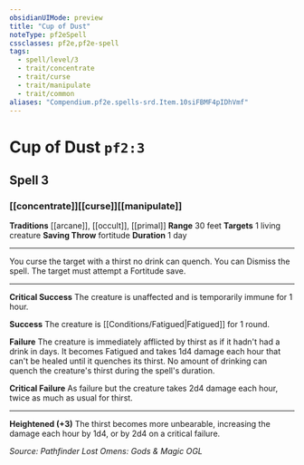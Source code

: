 ```yaml
---
obsidianUIMode: preview
title: "Cup of Dust"
noteType: pf2eSpell
cssclasses: pf2e,pf2e-spell
tags:
  - spell/level/3
  - trait/concentrate
  - trait/curse
  - trait/manipulate
  - trait/common
aliases: "Compendium.pf2e.spells-srd.Item.10siFBMF4pIDhVmf" 
---
```

# Cup of Dust  `pf2:3`  
## Spell 3
### [[concentrate]][[curse]][[manipulate]]
**Traditions** [[arcane]], [[occult]], [[primal]]
**Range** 30 feet
**Targets** 1 living creature
**Saving Throw**  fortitude
**Duration** 1 day
* * * 
You curse the target with a thirst no drink can quench. You can Dismiss the spell. The target must attempt a Fortitude save.

* * *

**Critical Success** The creature is unaffected and is temporarily immune for 1 hour.

**Success** The creature is [[Conditions/Fatigued|Fatigued]] for 1 round.

**Failure** The creature is immediately afflicted by thirst as if it hadn't had a drink in days. It becomes Fatigued and takes 1d4 damage each hour that can't be healed until it quenches its thirst. No amount of drinking can quench the creature's thirst during the spell's duration.

**Critical Failure** As failure but the creature takes 2d4 damage each hour, twice as much as usual for thirst.

* * *

**Heightened (+3)** The thirst becomes more unbearable, increasing the damage each hour by 1d4, or by 2d4 on a critical failure.

*Source: Pathfinder Lost Omens: Gods & Magic*
*OGL*